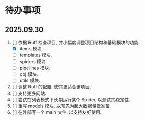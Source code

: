 # 待办事项

## 2025.09.30

1. [ ] 依据 Ruff 检查项目, 并小幅度调整项目结构和基础模块的功能.
   - [x] items 模块.
   - [ ] templates 模块.
   - [ ] spiders 模块.
   - [ ] pipelines 模块.
   - [ ] obj 模块.
   - [ ] utils 模块.
2. [ ] 调整 Ruff 的配置, 使其更适合该项目.
3. [ ] 支持更多网站.
4. [ ] 尝试在列表模式下长期运行某个 Spider, 以测试其稳定性.
5. [ ] 重写 models 模块, 以预先为超大数据量做准备.
6. [ ] 在外部写一个 main 文件, 以支持友好使用.
